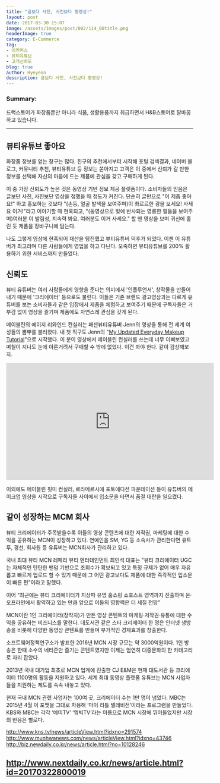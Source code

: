 ```yaml
---
title: "글보다 사진, 사진보다 동영상!"
layout: post
date: 2017-03-30 15:07
image: /assets/images/post/002/114_00title.png
headerImage: true
category: E-Commerce
tag:
- 이커머스
- 뷰티유튜브
- 고객신뢰도
blog: true
author: Hyeyeon
description: 글보다 사진, 사진보다 동영상!
---
```


### Summary:

드럭스토어가 화장품뿐만 아니라 식품, 생활용품까지 취급하면서 H&B스토어로 탈바꿈하고 있습니다.

---

## 뷰티유튜브 좋아요

화장품 정보를 얻는 창구는 많다. 친구의 추천에서부터 시작해 포털 검색결과, 네이버 블로그, 커뮤니티 추천, 뷰티유튜브 등 정보는 쏟아지고 고객은 이 중에서 신뢰가 갈 만한 정보를 선택해 자신의 마음에 드는 제품에 관심을 갖고 구매하게 된다.

이 중 가장 신뢰도가 높은 것은 동영상 기반 정보 제공 플랫폼이다. 소비자들의 믿음은 글보단 사진, 사진보단 영상을 접했을 때 정도가 커진다. 단순히 글만으로 "이 제품 좋아요!" 하고 홍보하는 것보다 "(손등, 얼굴 발색을 보여주며)이 촤르르한 광을 보세요! 사세요 이거!"라고 이야기할 때 현혹되고, "(동영상으로 빛에 반사되는 영롱한 펄들을 보여주며)여러분 이 발림성, 지속력 봐요. 여러분도 이거 사세요." 할 땐 영상을 보며 귀신에 홀린 듯 제품을 장바구니에 담는다.

나도 그렇게 영상에 현혹되어 재산을 탕진했고 뷰티유튜버 덕후가 되었다. 이젠 이 유튜버가 최고라며 다른 사람들에게 영업을 하고 다닌다. 오죽하면 뷰티유튜브를 200% 활용하기 위한 서비스까지 만들었다.

## 신뢰도

뷰티 유튜버는 여러 사람들에게 영향을 준다는 의미에서 '인플루언서', 창작물을 만들어내기 때문에 '크리에이터' 등으로도 불린다. 이들은 기존 브랜드 광고영상과는 다르게 유튜버를 보는 소비자들과 같은 입장에서 제품을 체험하고 보여주기 때문에 구독자들은 거부감 없이 영상을 즐기며 제품에도 자연스레 관심을 갖게 된다.

메이블린의 에이지 리와인드 컨실러는 패션뷰티유튜버 Jenn의 영상을 통해 전 세계 여성들의 뽐뿌를 불러왔다. 내 첫 직구도 Jenn의 "[My Updated Everyday Makeup Tutorial](https://www.youtube.com/watch?v=TvKymDP85JI&list=PLPeJxVcD-gmaikAZTUsAGiLwuhqwZ49kp&index=23)"으로 시작했다. 이 분이 영상에서 메이블린 컨실러를 쓰는데 너무 이뻐보였고 며칠이 지나도 눈에 아른거려서 구매할 수 밖에 없었다. 이건 봐야 한다. 같이 감상해보자.

<iframe width="560" height="315" src="https://www.youtube.com/embed/TvKymDP85JI?list=PLPeJxVcD-gmaikAZTUsAGiLwuhqwZ49kp" frameborder="0" allowfullscreen></iframe>

이외에도 메이블린 핏미 컨실러, 로라메르시에 포토에디션 파운데이션 등이 유튜버의 메이크업 영상을 시작으로 구독자들 사이에서 입소문을 타면서 품절 대란을 일으켰다.

## 같이 성장하는 MCM 회사

뷰티 크리에이터가 주목받을수록 이들의 영상 콘텐츠에 대한 저작권, 마케팅에 대한 수익을 공유하는 MCN이 성장하고 있다. 연예인을 SM, YG 등 소속사가 관리한다면 유트루, 경선, 회사원 등 유튜버는 MCN회사가 관리하고 있다. 

국내 최대 뷰티 MCN 레페리 뷰티 엔터테인먼트 최인석 대표는 "뷰티 크리에이터 UGC는 자체적인 탄탄한 팬덤 기반으로 조회수가 확보되고 있고 특정 규제가 없어 매우 자유롭고 빠르게 업로드 할 수 있기 때문에 그 어떤 광고보다도 제품에 대한 즉각적인 입소문이 빠른 편"이라고 말했다.

이어 “최근에는 뷰티 크리에이터가 지상파 유명 홈쇼핑 쇼호스트 영역까지 진출하며 온·오프라인에서 활약하고 있는 만큼 앞으로 이들의 영향력은 더 세질 전망”


MCN이란 1인 크리에이터(창작자)가 만든 영상 콘텐트의 마케팅·저작권·유통에 대한 수익을 공유하는 비즈니스를 말한다. 대도서관 같은 스타 크리에이터 한 명은 인터넷 생방송을 비롯해 다양한 동영상 콘텐트를 만들며 부가적인 경제효과를 창출한다.


소프트웨어정책연구소가 발표한 2016년 MCN 시장 규모는 약 3000억원이다. 1인 방송은 한때 소수의 네티즌만 즐기는 콘텐트였지만 이제는 엄연히 대중문화의 한 카테고리로 자리 잡았다.

2013년 국내 대기업 최초로 MCN 업계에 진출한 CJ E&M은 현재 대도서관 등 크리에이터 1100명의 활동을 지원하고 있다. 세계 최대 동영상 플랫폼 유튜브는 MCN 사업자들을 지원하는 제도를 속속 내놓고 있다.


현재 국내 MCN 관련 사업자는 100여 곳, 크리에이터 수는 1만 명이 넘었다. MBC는 2015년 4월 이 포맷을 그대로 차용해 ‘마이 리틀 텔레비전’이라는 프로그램을 만들었다. KBS와 MBC는 각각 ‘예띠TV’ ‘엠빅TV’라는 이름으로 MCN 시장에 뛰어들었지만 시장의 반응은 별로다.


http://www.kns.tv/news/articleView.html?idxno=291574
http://www.munhwanews.com/news/articleView.html?idxno=43746
http://biz.newdaily.co.kr/news/article.html?no=10128246

http://www.nextdaily.co.kr/news/article.html?id=20170322800019
---
